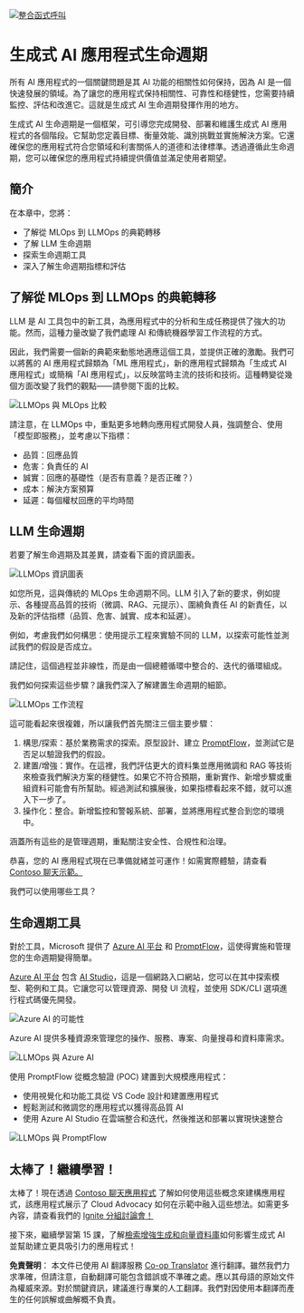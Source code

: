 <!--
CO_OP_TRANSLATOR_METADATA:
{
  "original_hash": "27a5347a5022d5ef0a72ab029b03526a",
  "translation_date": "2025-07-09T15:46:09+00:00",
  "source_file": "14-the-generative-ai-application-lifecycle/README.md",
  "language_code": "zh-tw"
}
-->
[![整合函式呼叫](../../../translated_images/14-lesson-banner.066d74a31727ac121eeac06376a068a397d8e335281e63ce94130d11f516e46b.en.png)](https://aka.ms/gen-ai-lesson14-gh?WT.mc_id=academic-105485-koreyst)

# 生成式 AI 應用程式生命週期

所有 AI 應用程式的一個關鍵問題是其 AI 功能的相關性如何保持，因為 AI 是一個快速發展的領域。為了讓您的應用程式保持相關性、可靠性和穩健性，您需要持續監控、評估和改進它。這就是生成式 AI 生命週期發揮作用的地方。

生成式 AI 生命週期是一個框架，可引導您完成開發、部署和維護生成式 AI 應用程式的各個階段。它幫助您定義目標、衡量效能、識別挑戰並實施解決方案。它還確保您的應用程式符合您領域和利害關係人的道德和法律標準。透過遵循此生命週期，您可以確保您的應用程式持續提供價值並滿足使用者期望。

## 簡介

在本章中，您將：

- 了解從 MLOps 到 LLMOps 的典範轉移
- 了解 LLM 生命週期
- 探索生命週期工具
- 深入了解生命週期指標和評估

## 了解從 MLOps 到 LLMOps 的典範轉移

LLM 是 AI 工具包中的新工具，為應用程式中的分析和生成任務提供了強大的功能。然而，這種力量改變了我們處理 AI 和傳統機器學習工作流程的方式。

因此，我們需要一個新的典範來動態地適應這個工具，並提供正確的激勵。我們可以將舊的 AI 應用程式歸類為「ML 應用程式」，新的應用程式歸類為「生成式 AI 應用程式」或簡稱「AI 應用程式」，以反映當時主流的技術和技術。這種轉變從幾個方面改變了我們的觀點——請參閱下面的比較。

![LLMOps 與 MLOps 比較](../../../translated_images/01-llmops-shift.29bc933cb3bb0080a562e1655c0c719b71a72c3be6252d5c564b7f598987e602.en.png)

請注意，在 LLMOps 中，重點更多地轉向應用程式開發人員，強調整合、使用「模型即服務」，並考慮以下指標：

- 品質：回應品質
- 危害：負責任的 AI
- 誠實：回應的基礎性（是否有意義？是否正確？）
- 成本：解決方案預算
- 延遲：每個權杖回應的平均時間

## LLM 生命週期

若要了解生命週期及其差異，請查看下面的資訊圖表。

![LLMOps 資訊圖表](../../../translated_images/02-llmops.70a942ead05a7645db740f68727d90160cb438ab71f0fb20548bc7fe5cad83ff.en.png)

如您所見，這與傳統的 MLOps 生命週期不同。LLM 引入了新的要求，例如提示、各種提高品質的技術（微調、RAG、元提示）、圍繞負責任 AI 的新責任，以及新的評估指標（品質、危害、誠實、成本和延遲）。

例如，考慮我們如何構思：使用提示工程來實驗不同的 LLM，以探索可能性並測試我們的假設是否成立。

請記住，這個過程並非線性，而是由一個總體循環中整合的、迭代的循環組成。

我們如何探索這些步驟？讓我們深入了解建置生命週期的細節。

![LLMOps 工作流程](../../../translated_images/03-llm-stage-flows.3a1e1c401235a6cfa886ed6ba04aa52a096a545e1bc44fa54d7d5983a7201892.en.png)

這可能看起來很複雜，所以讓我們首先關注三個主要步驟：

1. 構思/探索：基於業務需求的探索。原型設計、建立 [PromptFlow](https://microsoft.github.io/promptflow/index.html?WT.mc_id=academic-105485-koreyst)，並測試它是否足以驗證我們的假設。
2. 建置/增強：實作。在這裡，我們評估更大的資料集並應用微調和 RAG 等技術來檢查我們解決方案的穩健性。如果它不符合預期，重新實作、新增步驟或重組資料可能會有所幫助。經過測試和擴展後，如果指標看起來不錯，就可以進入下一步了。
3. 操作化：整合。新增監控和警報系統、部署，並將應用程式整合到您的環境中。

涵蓋所有這些的是管理週期，重點關注安全性、合規性和治理。

恭喜，您的 AI 應用程式現在已準備就緒並可運作！如需實際體驗，請查看 [Contoso 聊天示範。](https://nitya.github.io/contoso-chat/?WT.mc_id=academic-105485-koreys)

我們可以使用哪些工具？

## 生命週期工具

對於工具，Microsoft 提供了 [Azure AI 平台](https://azure.microsoft.com/solutions/ai/?WT.mc_id=academic-105485-koreyst) 和 [PromptFlow](https://microsoft.github.io/promptflow/index.html?WT.mc_id=academic-105485-koreyst)，這使得實施和管理您的生命週期變得簡單。

[Azure AI 平台](https://azure.microsoft.com/solutions/ai/?WT.mc_id=academic-105485-koreyst) 包含 [AI Studio](https://ai.azure.com/?WT.mc_id=academic-105485-koreyst)，這是一個網路入口網站，您可以在其中探索模型、範例和工具。它讓您可以管理資源、開發 UI 流程，並使用 SDK/CLI 選項進行程式碼優先開發。

![Azure AI 的可能性](../../../translated_images/04-azure-ai-platform.80203baf03a12fa8b166e194928f057074843d1955177baf0f5b53d50d7b6153.en.png)

Azure AI 提供多種資源來管理您的操作、服務、專案、向量搜尋和資料庫需求。

![LLMOps 與 Azure AI](../../../translated_images/05-llm-azure-ai-prompt.a5ce85cdbb494bdf95420668e3464aae70d8b22275a744254e941dd5e73ae0d2.en.png)

使用 PromptFlow 從概念驗證 (POC) 建置到大規模應用程式：

- 使用視覺化和功能工具從 VS Code 設計和建置應用程式
- 輕鬆測試和微調您的應用程式以獲得高品質 AI
- 使用 Azure AI Studio 在雲端整合和迭代，然後推送和部署以實現快速整合

![LLMOps 與 PromptFlow](../../../translated_images/06-llm-promptflow.a183eba07a3a7fdf4aa74db92a318b8cbbf4a608671f6b166216358d3203d8d4.en.png)

## 太棒了！繼續學習！

太棒了！現在透過 [Contoso 聊天應用程式](https://nitya.github.io/contoso-chat/?WT.mc_id=academic-105485-koreyst) 了解如何使用這些概念來建構應用程式，該應用程式展示了 Cloud Advocacy 如何在示範中融入這些想法。如需更多內容，請查看我們的 [Ignite 分組討論會！](https://www.youtube.com/watch?v=DdOylyrTOWg)

接下來，繼續學習第 15 課，了解[檢索增強生成和向量資料庫](../15-rag-and-vector-databases/README.md?WT.mc_id=academic-105485-koreyst)如何影響生成式 AI 並幫助建立更具吸引力的應用程式！

**免責聲明**：
本文件已使用 AI 翻譯服務 [Co-op Translator](https://github.com/Azure/co-op-translator) 進行翻譯。雖然我們力求準確，但請注意，自動翻譯可能包含錯誤或不準確之處。應以其母語的原始文件為權威來源。對於關鍵資訊，建議進行專業的人工翻譯。我們對因使用本翻譯而產生的任何誤解或曲解概不負責。